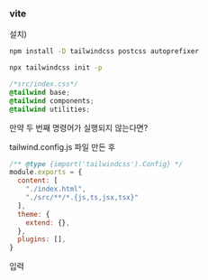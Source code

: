 ### vite

설치)
```cmd
npm install -D tailwindcss postcss autoprefixer
```

```cmd
npx tailwindcss init -p
```

```css
/*src/index.css*/
@tailwind base;
@tailwind components;
@tailwind utilities;
```

만약 두 번째 명령어가 실행되지 않는다면?



tailwind.config.js 파일 만든 후
```js
/** @type {import('tailwindcss').Config} */
module.exports = {
  content: [
    "./index.html",
    "./src/**/*.{js,ts,jsx,tsx}"
  ],
  theme: {
    extend: {},
  },
  plugins: [],
}
```
입력

